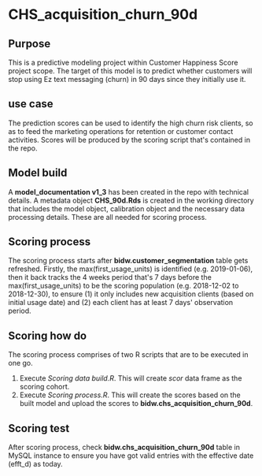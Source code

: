 # CHS_acquisition_churn_90d

## Purpose

This is a predictive modeling project within Customer Happiness Score project scope. The target of this model is to predict whether customers will stop using Ez text messaging (churn) in 90 days since they initially use it. 

## use case

The prediction scores can be used to identify the high churn risk clients, so as to feed the marketing operations for retention or customer contact activities. Scores will be produced by the scoring script that's contained in the repo. 

## Model build

A __model_documentation v1_3__ has been created in the repo with technical details. A metadata object __CHS_90d.Rds__ is created in the working directory that includes the model object, calibration object and the necessary data processing details. These are all needed for scoring process. 

## Scoring process

The scoring process starts after __bidw.customer_segmentation__ table gets refreshed. Firstly, the max(first_usage_units) is identified (e.g. 2019-01-06), then it back tracks the 4 weeks period that's 7 days before the max(first_usage_units) to be the scoring population (e.g. 2018-12-02 to 2018-12-30), to ensure (1) it only includes new acquisition clients (based on initial usage date) and (2) each client has at least 7 days' observation period.

## Scoring how do

The scoring process comprises of two R scripts that are to be executed in one go. 

1. Execute _Scoring data build.R_. This will create _scor_ data frame as the scoring cohort. 
2. Execute _Scoring process.R_. This will create the scores based on the built model and upload the scores to __bidw.chs_acquisition_churn_90d__.

## Scoring test

After scoring process, check __bidw.chs_acquisition_churn_90d__ table in MySQL instance to ensure you have got valid entries with the effective date (efft_d) as today. 